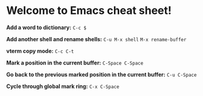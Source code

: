 # Welcome to Emacs cheat sheet!

**Add a word to dictionary:**
`C-c $`

**Add another shell and rename shells:**
`C-u M-x shell`
`M-x rename-buffer`

**vterm copy mode:**
`C-c C-t`

**Mark a position in the current buffer:**
`C-Space C-Space`

**Go back to the previous marked position in the current buffer:**
`C-u C-Space`

**Cycle through global mark ring:**
`C-x C-Space`
